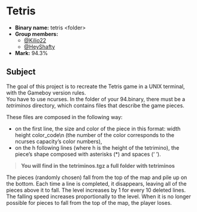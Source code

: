 # Tetris

- **Binary name:** tetris \<folder>
- **Group members:**  
  - [@Kilio22](https://github.com/Kilio22)
  - [@HeyShafty](https://github.com/HeyShafty)
- **Mark:** 94.3%

## Subject

The goal of this project is to recreate the Tetris game in a UNIX terminal, with the Gameboy version rules.  
You have to use ncurses.
In the folder of your  94.binary, there must be a *tetriminos* directory, which contains files that describe the game pieces.

These files are composed in the following way:
- on the first line, the size and color of the piece in this format: width height color_code\n (the number of the color corresponds to the ncurses capacity’s color numbers),
- on the h following lines (where h is the height of the tetrimino), the piece’s shape composed with asterisks (*) and spaces (‘ ’).  
> **You will find in the tetriminos.tgz a full folder with tetriminos**

The pieces (randomly chosen) fall from the top of the map and pile up on the bottom. Each time a line is completed, it disappears, leaving all of  the pieces above it to fall.
The level increases by 1 for every 10 deleted lines. The falling speed increases proportionally to the level.
When it is no longer possible for pieces to fall from the top of the map, the player loses.
